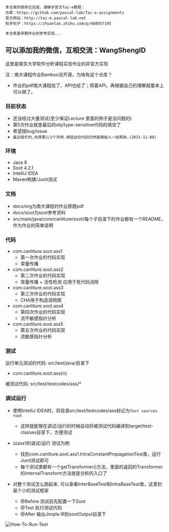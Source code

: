 ```
本仓库的使命已完成，请移步官方Tai-e教程：
仓库：https://github.com/pascal-lab/Tai-e-assignments
官方网站：http://tai-e.pascal-lab.net
知乎帖子：https://zhuanlan.zhihu.com/p/488957195

本仓库是早期作业的参考实现...
```
可以添加我的微信，互相交流：WangShengID
----------

这里是南京大学软件分析课程实验作业的非官方实现

注：南大课程作业Bamboo没开源，为啥有这个仓库？
- 作业的pdf南大课程给了，API也给了；照着API，再根据自己的理解就基本上可以做了。

### 目前状态
- 还没经过大量测试(至少保证Lecture 里面的例子是没问题的)
- 第5次作业就差最后的obj/type-sensitive代码的填空了
- 希望提bug/issue
- `最近挺忙的,先停更1/2个月吧.相信这份代码仍然能够给人一些帮助.(2021-11-08)`

### 环境
- Java 8
- Soot 4.2.1
- IntelliJ IDEA
- Maven构建/Junit测试

### 文档
- docs/org为南大课程的作业原题pdf
- docs/soot为soot参考资料
- src/main/java/com/canliture/soot/每个子目录下的作业都有一个README，作为作业的简单说明

### 代码
- com.canliture.soot.ass1
  - 第一次作业的代码实现
  - 常量传播
- com.canliture.soot.ass2
  - 第二次作业的代码实现
  - 常量传播 + 活性检测 应用于死代码消除
- com.canliture.soot.ass3
  - 第三次作业的代码实现
  - CHA用于构造调用图
- com.canliture.soot.ass4
  - 第四次作业的代码实现
  - 流不敏感指针分析
- com.canliture.soot.ass5
  - 第五次作业的代码实现
  - 流敏感指针分析
  
### 测试
运行单元测试的代码: src/test/java/目录下
- com.canliture.soot.ass{n}

被测试代码: src/test/testcodes/ass/*

### 调试运行
- 使用IntelliJ IDEA时，将目录src/test/testcodes/ass标记为`Test sources root`
  - 这样就能够在调试/运行的时候自动将被测试代码编译到target/test-classes目录下，方便测试
- 以ass1的调试/运行 测试为例
  - 找到com.canliture.soot.ass1.IntraConstantPropagationTest类，运行Junit测试即可
  - 每个测试类都有一个getTransformer()方法，里面的返回的Transformer的internalTransform方法就是分析的入口了

- 对整个测试怎么跑起来, 可以查看InterBaseTest和IntraBaseTest类，这里封装个小的测试框架
  - @Before 测试前先配置一下Soot
  - @Test 执行测试代码
  - @After 输出Jimple IR到sootOutput目录下
  
![How-To-Run-Test](./docs/images/How-To-Run.png)


